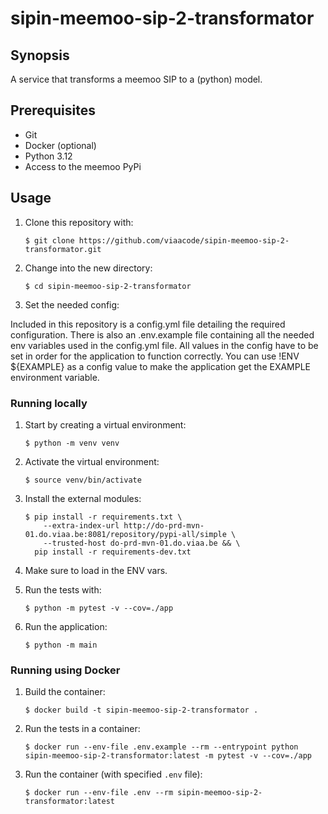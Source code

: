 # sipin-meemoo-sip-2-transformator

## Synopsis

A service that transforms a meemoo SIP to a (python) model.

## Prerequisites

* Git
* Docker (optional)
* Python 3.12
* Access to the meemoo PyPi

## Usage

1. Clone this repository with:

    `$ git clone https://github.com/viaacode/sipin-meemoo-sip-2-transformator.git`

2. Change into the new directory:

    `$ cd sipin-meemoo-sip-2-transformator`

3. Set the needed config:

Included in this repository is a config.yml file detailing the required configuration. There is also an .env.example file containing all the needed env variables used in the config.yml file. All values in the config have to be set in order for the application to function correctly. You can use !ENV ${EXAMPLE} as a config value to make the application get the EXAMPLE environment variable.

### Running locally

1. Start by creating a virtual environment:

    `$ python -m venv venv`

2. Activate the virtual environment:

    `$ source venv/bin/activate`

3. Install the external modules:

    ```
    $ pip install -r requirements.txt \
        --extra-index-url http://do-prd-mvn-01.do.viaa.be:8081/repository/pypi-all/simple \
        --trusted-host do-prd-mvn-01.do.viaa.be && \
      pip install -r requirements-dev.txt
    ```

4. Make sure to load in the ENV vars.

5. Run the tests with:

    `$ python -m pytest -v --cov=./app`

6. Run the application:

    `$ python -m main`

### Running using Docker

1. Build the container:

    `$ docker build -t sipin-meemoo-sip-2-transformator .`

2. Run the tests in a container:

    `$ docker run --env-file .env.example --rm --entrypoint python sipin-meemoo-sip-2-transformator:latest -m pytest -v --cov=./app`

3. Run the container (with specified `.env` file):

    `$ docker run --env-file .env --rm sipin-meemoo-sip-2-transformator:latest`
